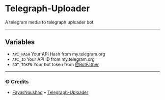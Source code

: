 # Telegraph-Uploader
A telegram media to telegraph uploader bot

---

## Variables

- `API_HASH` Your API Hash from my.telegram.org
- `API_ID` Your API ID from my.telegram.org
- `BOT_TOKEN` Your bot token from [@BotFather](t.me/Botfather)

---

### © Credits
*  [FayasNoushad](https://github.com/FayasNoushad) • [Telegraph-Uploader](https://github.com/FayasNoushad/Telegraph-Uploader-Bot)
